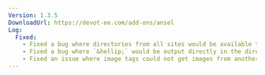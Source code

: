 ```yaml
---
Version: 1.3.5
DownloadUrl: https://devot-ee.com/add-ons/ansel
Log:
  Fixed:
    - Fixed a bug where directories from all sites would be available to field settings (MSM)
    - Fixed a bug where `&hellip;` would be output directly in the directory chooser for field settings
    - Fixed an issue where image tags could not get images from another MSM site
---
```

